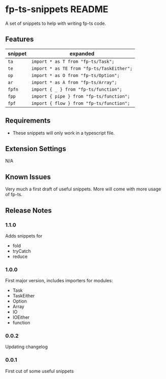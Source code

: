 # fp-ts-snippets README

A set of snippets to help with writing fp-ts code.

## Features

| snippet | expanded |
|--|--|
| `ta` | `import * as T from "fp-ts/Task";` |
|`te`    | `import * as TE from "fp-ts/TaskEither";`|
|`op`    | `import * as O from "fp-ts/Option";`|
|`ar`    | `import * as A from "fp-ts/Array";`|
|`fpfn`  | `import { _ } from "fp-ts/function";`
|`fpp` | `import { pipe } from "fp-ts/function";`|
|`fpf` | `import { flow } from "fp-ts/function";`|


## Requirements

- These snippets will only work in a typescript file.

## Extension Settings

N/A

## Known Issues

Very much a first draft of useful snippets. More will come with more usage of fp-ts.

## Release Notes

### 1.1.0
Adds snippets for 
- fold
- tryCatch
- reduce

### 1.0.0
First major version, includes importers for modules:
- Task
- TaskEither
- Option
- Array
- IO
- IOEither
- function

### 0.0.2
Updating changelog

### 0.0.1
First cut of some useful snippets
